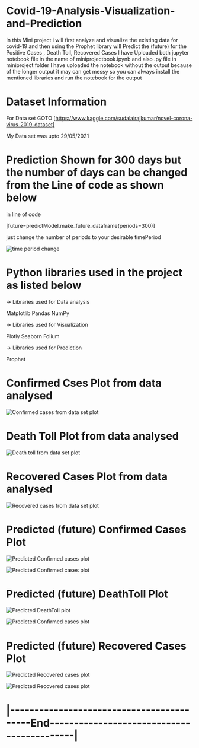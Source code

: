 # Covid-19-Analysis-Visualization-and-Prediction
In this Mini project i will first analyze and visualize the existing data for covid-19 and then using the Prophet library will Predict the (future) for the Positive Cases , Death Toll, Recovered Cases
I have Uploaded both jupyter notebook file in the name of miniprojectbook.ipynb and also .py file in miniproject folder
I have uploaded the notebook without the output because of the longer output it may can get messy so you can always install the mentioned libraries and run the notebook for the output



# Dataset Information

For Data set  GOTO  [https://www.kaggle.com/sudalairajkumar/novel-corona-virus-2019-dataset]

My Data set was upto 29/05/2021



# Prediction Shown for 300 days but the number of days can be changed from the Line of code as shown below

in line of code 

[future=predictModel.make_future_dataframe(periods=300)]

just change the number of periods to your desirable timePeriod

![time period change ](https://github.com/KunjPathak12/Covid-19-Analysis-Visualization-and-Prediction/blob/main/Screenshots/timePeriod.png?raw=true "time period change")



# Python libraries used in the project as listed below


->  Libraries used for Data analysis


 Matplotlib
 Pandas
 NumPy

 ->  Libraries used for Visualization


 Plotly
 Seaborn
 Folium

->  Libraries used for Prediction 


Prophet





# Confirmed Cses Plot from data analysed

![Confirmed cases from data set plot](https://github.com/KunjPathak12/Covid-19-Analysis-Visualization-and-Prediction/blob/main/Screenshots/ConfirmedCases.png?raw=true "Confirmed cases from data set plot")



# Death Toll Plot from data analysed

![Death toll from data set plot](https://github.com/KunjPathak12/Covid-19-Analysis-Visualization-and-Prediction/blob/main/Screenshots/deathtoll.png?raw=true "Deathtoll from data set plot")



# Recovered Cases Plot from data analysed

![Recovered cases from data set plot](https://github.com/KunjPathak12/Covid-19-Analysis-Visualization-and-Prediction/blob/main/Screenshots/recovered.png?raw=true "Recovered cases from data set plot")



# Predicted (future) Confirmed Cases Plot

![Predicted Confirmed cases plot](https://github.com/KunjPathak12/Covid-19-Analysis-Visualization-and-Prediction/blob/main/Screenshots/predictedCases.png?raw=true "Predicted Confirmed cases plot")


![Predicted Confirmed cases plot](https://github.com/KunjPathak12/Covid-19-Analysis-Visualization-and-Prediction/blob/main/Screenshots/predictedCases(1).png?raw=true "Predicted Confirmed cases plot in scatter curve")



# Predicted (future) DeathToll Plot

![Predicted DeathToll plot](https://github.com/KunjPathak12/Covid-19-Analysis-Visualization-and-Prediction/blob/main/Screenshots/predictedDeathtoll.png?raw=true "Predicted DeathToll plot")


![Predicted Confirmed cases plot](https://github.com/KunjPathak12/Covid-19-Analysis-Visualization-and-Prediction/blob/main/Screenshots/predictedDeathtoll(1).png?raw=true "Predicted Confirmed cases plot in scatter curve")



# Predicted (future) Recovered Cases Plot

![Predicted Recovered cases plot](https://github.com/KunjPathak12/Covid-19-Analysis-Visualization-and-Prediction/blob/main/Screenshots/predictedRecovered.png?raw=true "Predicted Recovered cases plot")


![Predicted Recovered cases plot](https://github.com/KunjPathak12/Covid-19-Analysis-Visualization-and-Prediction/blob/main/Screenshots/predictedRecovered(1).png?raw=true "Predicted Recovered cases plot in scatter curve")



# |------------------------------------------End-------------------------------------------|
